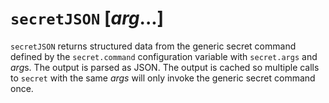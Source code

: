 # `secretJSON` [*arg*...]

`secretJSON` returns structured data from the generic secret command defined by
the `secret.command` configuration variable with `secret.args` and *arg*s. The
output is parsed as JSON. The output is cached so multiple calls to `secret`
with the same *args* will only invoke the generic secret command once.

